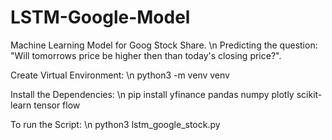 # LSTM-Google-Model
Machine Learning Model for Goog Stock Share. \n
Predicting the question: "Will tomorrows price be higher then than today's closing price?".

Create Virtual Environment: \n
python3 -m venv venv

Install the Dependencies: \n
pip install yfinance pandas numpy plotly scikit-learn tensor flow

To run the Script: \n
python3 lstm_google_stock.py